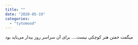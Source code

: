 ```yaml
---
title: ""
date: "2020-05-19"
categories: 
  - "tytomood"
---
```


میگفت خفتن هنر کوچکی نیست.... برای آن سراسر روز بیدار می‌باید بود
